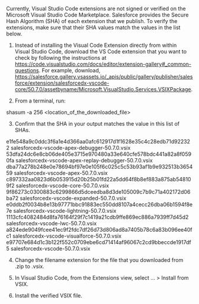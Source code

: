 Currently, Visual Studio Code extensions are not signed or verified on the
Microsoft Visual Studio Code Marketplace. Salesforce provides the Secure Hash
Algorithm (SHA) of each extension that we publish. To verify the extensions,
make sure that their SHA values match the values in the list below.

1. Instead of installing the Visual Code Extension directly from within Visual
   Studio Code, download the VS Code extension that you want to check by
   following the instructions at
   https://code.visualstudio.com/docs/editor/extension-gallery#_common-questions.
   For example, download,
   https://salesforce.gallery.vsassets.io/_apis/public/gallery/publisher/salesforce/extension/salesforcedx-vscode-core/50.7.0/assetbyname/Microsoft.VisualStudio.Services.VSIXPackage.

2. From a terminal, run:

shasum -a 256 <location_of_the_downloaded_file>

3. Confirm that the SHA in your output matches the value in this list of SHAs.

e1fe548a9c0ddc3f6a1e4d366aa0afc612917d1f1628e35c4c28edb71d922322  salesforcedx-vscode-apex-debugger-50.7.0.vsix
53dfa24dc6e8cb06de405e3715e970480a33e640cfe578bdc441a82a8f0590fa  salesforcedx-vscode-apex-replay-debugger-50.7.0.vsix
dba77a278b248e0e78694bf97e0e105f6c025c5c53b93af1b9e932513b365459  salesforcedx-vscode-apex-50.7.0.vsix
c897332aa0823d6b053915d20b25b01fd22a5dd64f8b8ef883a875ab548109f2  salesforcedx-vscode-core-50.7.0.vsix
9f86273c0300883c6299866d5dceedba8d3de105009c7b9c71a402172d06ba72  salesforcedx-vscode-expanded-50.7.0.vsix
e0ddb2f0034b8e13b97771bbc91883ec550dd8107a4cecc26dba06b1594f8e7e  salesforcedx-vscode-lightning-50.7.0.vsix
1113cfc4082484d8fa76164f29f7c1419a21cdb9ffe869ec886a7939ff7d45d2  salesforcedx-vscode-lwc-50.7.0.vsix
a824ede9049fcee41ec9f2fdc7df26d73d806ad8a7405b78c6a83b096ee40fc1  salesforcedx-vscode-visualforce-50.7.0.vsix
e97707e684d1c3b122f552c0709ebe6cd71414af96067c2cd9bbeccde1917df5  salesforcedx-vscode-50.7.0.vsix


4. Change the filename extension for the file that you downloaded from .zip to
.vsix.

5. In Visual Studio Code, from the Extensions view, select ... > Install from
VSIX.

6. Install the verified VSIX file.
